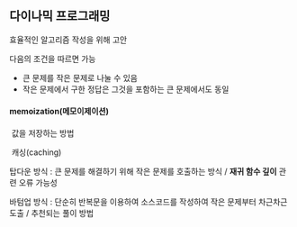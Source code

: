 ## 다이나믹 프로그래밍

효율적인 알고리즘 작성을 위해 고안

다음의 조건을 따르면 가능

- 큰 문제를 작은 문제로 나눌 수 있음
- 작은 문제에서 구한 정답은 그것을 포함하는 큰 문제에서도 동일

#### memoization(메모이제이션)

​	값을 저장하는 방법

​	캐싱(caching)



탑다운 방식 : 큰 문제를 해결하기 위해 작은 문제를 호출하는 방식 / __재귀 함수 깊이__ 관련 오류 가능성

바텀업 방식 : 단순히 반복문을 이용하여 소스코드를 작성하여 작은 문제부터 차근차근 도출 / 추천되는 풀이 방법



